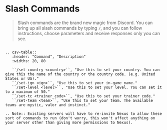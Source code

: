 # Slash Commands

> Slash commands are the brand new magic from Discord. You can bring up all slash commands by typing `/`, and you can follow instructions, choose parameters and receive responses only you can see.

```eval_rst

.. csv-table::
   :header: "Command", "Description"
   :widths: 20, 80

   ``/set-country <country>``, "Use this to set your country. You can give this the name of the country or the country code. (e.g. United States or US)."
   ``/set-ign <ign>``, "Use this to set your in-game name."
   ``/set-level <level>``, "Use this to set your level. You can set it to a maximum of 50."
   ``/set-tc <trainer_code>``, "Use this to set your trainer code."
   ``/set-team <team>``, "Use this to set your team. The available teams are mystic, valor and instinct."

.. Note:: Existing servers will have to re-invite Nexus to allow these sort of commands to run (don't worry, this won't affect anything on your server other than giving more permissions to Nexus).

```